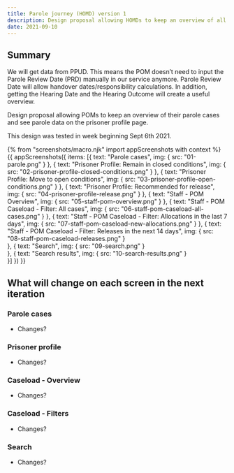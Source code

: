 ```yaml
---
title: Parole journey (HOMD) version 1
description: Design proposal allowing HOMDs to keep an overview of all the parole cases in their prison and to see the parole cases of each individual POM for supervision meetings.
date: 2021-09-10
---
```


## Summary

We will get data from PPUD. This means the POM doesn’t need to input the Parole Review Date (PRD) manually in our service anymore. Parole Review Date will allow handover dates/responsibility calculations. In addition, getting the Hearing Date and the Hearing Outcome will create a useful overview.

Design proposal allowing POMs to keep an overview of their parole cases and see parole data on the prisoner profile page.

This design was tested in week beginning Sept 6th 2021.


{% from "screenshots/macro.njk" import appScreenshots with context %}
{{ appScreenshots({
  items: [{
      text: "Parole cases",
      img: { src: "01-parole.png" }
    }, {
      text: "Prisoner Profile: Remain in closed conditions",
      img: { src: "02-prisoner-profile-closed-conditions.png" }
    }, {
      text: "Prisoner Profile: Move to open conditions",
      img: { src: "03-prisoner-profile-open-conditions.png" }
    }, {
      text: "Prisoner Profile: Recommended for release",
      img: { src: "04-prisoner-profile-release.png" }
    }, {
      text: "Staff - POM Overview",
      img: { src: "05-staff-pom-overview.png" }
    }, {
      text: "Staff - POM Caseload - Filter: All cases",
      img: { src: "06-staff-pom-caseload-all-cases.png" }
    }, {
      text: "Staff - POM Caseload - Filter: Allocations in the last 7 days",
      img: { src: "07-staff-pom-caseload-new-allocations.png" }
    }, {
      text: "Staff - POM Caseload - Filter: Releases in the next 14 days",
      img: { src: "08-staff-pom-caseload-releases.png" }   
    }, {
      text: "Search",
      img: { src: "09-search.png" }   
    }, {
      text: "Search results",
      img: { src: "10-search-results.png" }     
    }]
}) }}

## What will change on each screen in the next iteration

### Parole cases

* Changes?


### Prisoner profile

* Changes?


### Caseload - Overview

* Changes?


### Caseload - Filters

* Changes?


### Search

* Changes?